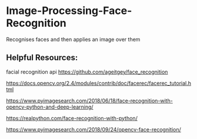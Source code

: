# Image-Processing-Face-Recognition

Recognises faces and then applies an image over them

## Helpful Resources:

facial recognition api
https://github.com/ageitgey/face_recognition


https://docs.opencv.org/2.4/modules/contrib/doc/facerec/facerec_tutorial.html

https://www.pyimagesearch.com/2018/06/18/face-recognition-with-opencv-python-and-deep-learning/

https://realpython.com/face-recognition-with-python/

https://www.pyimagesearch.com/2018/09/24/opencv-face-recognition/
